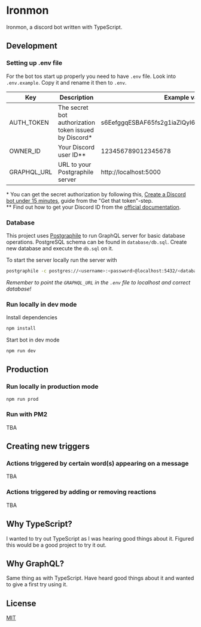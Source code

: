 # Ironmon

Ironmon, a discord bot written with TypeScript.

## Development

### Setting up .env file

For the bot tos start up properly you need to have `.env` file. Look into `.env.example`. Copy it and rename it then to `.env`.

| Key         | Description                                            | Example value                                     |
| ----------- | ------------------------------------------------------ | ------------------------------------------------- |
| AUTH_TOKEN  | The secret bot authorization token issued by Discord\* | s6EefggqESBAF65fs2g1iaZlQyI6NQv7FgecxAcTUyVtYjTaD |
| OWNER_ID    | Your Discord user ID\*\*                               | 123456789012345678                                |
| GRAPHQL_URL | URL to your Postgraphile server                        | http://localhost:5000                             |

\* You can get the secret authorization by following this, [Create a Discord bot under 15 minutes](https://thomlom.dev/create-a-discord-bot-under-15-minutes/), guide from the "Get that token"-step.  
\*\* Find out how to get your Discord ID from the [official documentation](https://support.discordapp.com/hc/en-us/articles/206346498-Where-can-I-find-my-User-Server-Message-ID-).

### Database

This project uses [Postgraphile](https://www.graphile.org/postgraphile/) to run GraphQL server for basic database operations. PostgreSQL schema can be found in `database/db.sql`. Create new database and execute the `db.sql` on it.

To start the server locally run the server with

```bash
postgraphile -c postgres://<username>:<password>@localhost:5432/<database> -a -j
```

_Remember to point the `GRAPHQL_URL` in the `.env` file to localhost and correct database!_

### Run locally in dev mode

Install dependencies

```bash
npm install
```

Start bot in dev mode

```bash
npm run dev
```

## Production

### Run locally in production mode

```bash
npm run prod
```

### Run with PM2

TBA

## Creating new triggers

### Actions triggered by certain word(s) appearing on a message

TBA

### Actions triggered by adding or removing reactions

TBA

## Why TypeScript?

I wanted to try out TypeScript as I was hearing good things about it. Figured this would be a good project to try it out.

## Why GraphQL?

Same thing as with TypeScript. Have heard good things about it and wanted to give a first try using it.

## License

[MIT](https://github.com/mskri/ironmon/blob/master/LICENSE.md)
